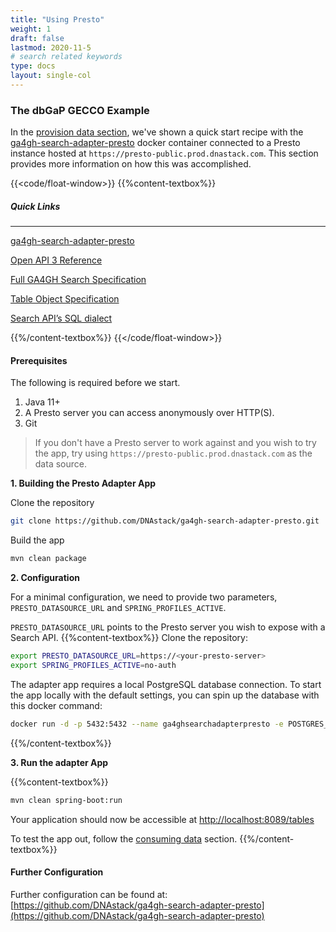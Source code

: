 ```yaml
---
title: "Using Presto"
weight: 1
draft: false
lastmod: 2020-11-5
# search related keywords
type: docs
layout: single-col
---
```

### The dbGaP GECCO Example

In the [provision data section](/docs/getting-started/provision-data/), we've shown a quick start recipe with the [ga4gh-search-adapter-presto](https://github.com/DNAstack/ga4gh-search-adapter-presto) docker container connected to a Presto instance hosted at `https://presto-public.prod.dnastack.com`. This section provides more information on how this was accomplished.

{{<code/float-window>}}
{{%content-textbox%}}
##### Quick Links
---
[ga4gh-search-adapter-presto](https://github.com/DNAstack/ga4gh-search-adapter-presto)

[Open API 3 Reference](/api)

[Full GA4GH Search Specification](https://github.com/ga4gh-discovery/ga4gh-search/blob/develop/SEARCHSPEC.md)

[Table Object Specification](https://github.com/ga4gh-discovery/ga4gh-search/blob/develop/TABLE.md)

[Search API’s SQL dialect](https://github.com/ga4gh-discovery/ga4gh-search/blob/develop/SEARCHSPEC.md#sql-functions)

{{%/content-textbox%}}
{{</code/float-window>}}

#### Prerequisites 
The following is required before we start.
1. Java 11+
1. A Presto server you can access anonymously over HTTP(S).
1. Git
> If you don't have a Presto server to work against and you wish to try the app, try using `https://presto-public.prod.dnastack.com` as the data source.

**1. Building the Presto Adapter App**

Clone the repository
``` bash
git clone https://github.com/DNAstack/ga4gh-search-adapter-presto.git
```
Build the app
```bash
mvn clean package
``` 


**2. Configuration**

For a minimal configuration, we need to provide two parameters, `PRESTO_DATASOURCE_URL` and `SPRING_PROFILES_ACTIVE`.

`PRESTO_DATASOURCE_URL` points to the Presto server you wish to expose with a Search API.
{{%content-textbox%}}
Clone the repository:
``` bash
export PRESTO_DATASOURCE_URL=https://<your-presto-server>
export SPRING_PROFILES_ACTIVE=no-auth
```
The adapter app requires a local PostgreSQL database connection. To start the app locally with the default settings, you can spin up the database with this docker command:
```bash
docker run -d -p 5432:5432 --name ga4ghsearchadapterpresto -e POSTGRES_USER=ga4ghsearchadapterpresto -e POSTGRES_PASSWORD=ga4ghsearchadapterpresto postgres
``` 
{{%/content-textbox%}}

**3. Run the adapter App**

{{%content-textbox%}}
``` bash
mvn clean spring-boot:run
```
Your application should now be accessible at [http://localhost:8089/tables](http://localhost:8089/tables)

To test the app out, follow the [consuming data](/docs/getting-started/consume-data/) section.
{{%/content-textbox%}}

#### Further Configuration
Further configuration can be found at: [https://github.com/DNAstack/ga4gh-search-adapter-presto](https://github.com/DNAstack/ga4gh-search-adapter-presto)



